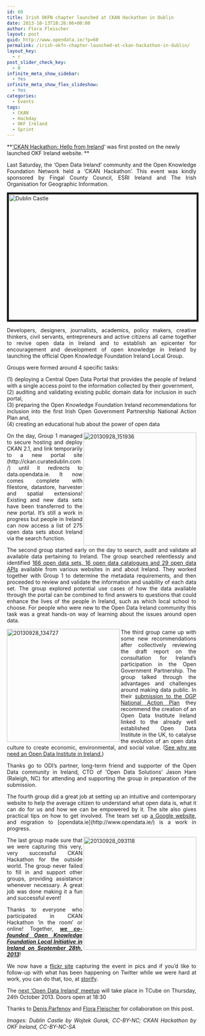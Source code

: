 ```yaml
---
id: 60
title: Irish OKFN chapter launched at CKAN Hackathon in Dublin
date: 2013-10-13T18:26:06+00:00
author: Flora Fleischer
layout: post
guid: http://www.opendata.ie/?p=60
permalink: /irish-okfn-chapter-launched-at-ckan-hackathon-in-dublin/
layout_key:
  - r
post_slider_check_key:
  - 0
infinite_meta_show_sidebar:
  - Yes
infinite_meta_show_flex_slideshow:
  - Yes
categories:
  - Events
tags:
  - CKAN
  - Hackday
  - OKF Ireland
  - Sprint
---
```

**[&#8216;CKAN Hackathon: Hello from Ireland](http://irl.okfn.org/)&#8216; was first posted on the newly launched OKF Ireland website. **

<p style="text-align: justify;">
  Last Saturday, the ‘Open Data Ireland’ community and the Open Knowledge Foundation Network held a ‘CKAN Hackathon’. This event was kindly sponsored by Fingal County Council, ESRI Ireland and The Irish Organisation for Geographic Information.
</p>

<p style="text-align: justify;">
  <a title="Dublin Castle by Wojtek Gurak, on Flickr"><img class="flora-test" src="http://farm4.staticflickr.com/3449/3317999778_7c8d9e8074.jpg" alt="Dublin Castle" width="500" height="333" border="5" /></a>
</p>

<p style="text-align: justify;">
  Developers, designers, journalists, academics, policy makers, creative thinkers, civil servants, entrepreneurs and active citizens all came together to revive open data in Ireland and to establish an epicenter for encouragement and development of open knowledge in Ireland by launching the official Open Knowledge Foundation Ireland Local Group.
</p>

<p style="text-align: justify;">
  Groups were formed around 4 specific tasks:
</p>

<p style="text-align: justify;">
  (1) deploying a Central Open Data Portal that provides the people of Ireland with a single access point to the information collected by their government,<br /> (2) auditing and validating existing public domain data for inclusion in such portal,<br /> (3) preparing the Open Knowledge Foundation Ireland recommendations for inclusion into the first Irish Open Government Partnership National Action Plan and,<br /> (4) creating an educational hub about the power of open data
</p>

<p style="text-align: justify;">
  <a title="20130928_151936 by OKF Ireland, on Flickr"><img class="flora-test" src="http://farm6.staticflickr.com/5324/10017724444_e57de88fd7.jpg" alt="20130928_151936" width="300" align="right" /></a>
</p>

<p style="text-align: justify;">
  On the day, Group 1 managed to secure hosting and deploy CKAN 2.1, and link temporarily to a new portal site (http://ckan.curatedublin.com/) until it redirects to data.opendata.ie. It now comes complete with filestore, datastore, harvester and spatial extensions! Existing and new data sets have been transferred to the new portal. It’s still a work in progress but people in Ireland can now access a list of 275 open data sets about Ireland via the search function.
</p>

<p style="text-align: justify;">
  The second group started early on the day to search, audit and validate all available data pertaining to Ireland. The group searched relentlessly and identified <a href="https://docs.google.com/spreadsheet/ccc?key=0AhQCu4i-aiQPdGtqanlSY29heVZOd3dHUzYwZWY1Nmc&pli=1#gid=0" target="_blank">166 open data sets, 16 open data catalogues and 29 open data APIs</a> available from various websites in and about Ireland. They worked together with Group 1 to determine the metadata requirements, and then proceeded to review and validate the information and usability of each data set. The group explored potential use cases of how the data available through the portal can be combined to find answers to questions that could enhance the lives of the people in Ireland, such as which local school to choose. For people who were new to the Open Data Ireland community this task was a great hands-on way of learning about the issues around open data.
</p>

<p style="text-align: justify;">
  <a title="20130928_134727 by OKF Ireland, on Flickr"><img class="flora-test" src="http://farm8.staticflickr.com/7325/10017733626_f45298f43e.jpg" alt="20130928_134727" width="300" align="left" /></a>
</p>

<p style="text-align: justify;">
  The third group came up with some new recommendations after collectively reviewing the draft report on the consultation for Ireland’s participation in the Open Government Partnership. The group talked through the advantages and challenges around making data public. In their <a href="http://blog.opengovpartnership.org/2013/10/open-knowledge-foundation-ireland-submission-for-irelands-ogp-national-action-plan/">submission to the OGP National Action Plan</a> they recommend the creation of an Open Data Institute Ireland linked to the already well established Open Data Institute in the UK, to catalyse the evolution of an open data culture to create economic, environmental, and social value. (<a href="http://prezi.com/nfogx2ztqwkj/the-need-for-irlodi/?utm_source=twitter&utm_medium=landing_share">See why we need an Open Data Institute in Ireland.</a>)
</p>

<p style="text-align: justify;">
  Thanks go to ODI’s partner, long-term friend and supporter of the Open Data community in Ireland, CTO of ‘Open Data Solutions’ Jason Hare (Raleigh, NC) for attending and supporting the group in preparation of the submission.
</p>

<p style="text-align: justify;">
  The fourth group did a great job at setting up an intuitive and contemporary website to help the average citizen to understand what open data is, what it can do for us and how we can be empowered by it. The site also gives practical tips on how to get involved. The team set up <a href="https://sites.google.com/site/opendataie/home">a Google website</a>, and migration to [opendata.ie](http://www.opendata.ie/) is a work in progress.
</p>

<p style="text-align: justify;">
  <a title="20130928_093118 by OKF Ireland, on Flickr"><img class="flora-test" src="http://farm6.staticflickr.com/5478/10017645905_79aecc4363.jpg" alt="20130928_093118" width="300" align="right" /></a>The last group made sure that we were capturing this very, very successful CKAN Hackathon for the outside world. The group never failed to fill in and support other groups, providing assistance whenever necessary. A great job was done making it a fun and successful event!
</p>

<p style="text-align: justify;">
  Thanks to everyone who participated in CKAN Hackathon ‘in the room’ or online! Together, <strong><em><a href="https://docs.google.com/spreadsheet/ccc?key=0ApUpNv1ZWNoDdEVuRFpLOXhocVdJd2k2RDdIa1ZxUFE#gid=0">we co-founded Open Knowledge Foundation Local Initiative in Ireland on September 28th, 2013</a></em></strong>!
</p>

<p style="text-align: justify;">
  We now have a <a href="http://www.flickr.com/photos/103272632@N04/sets/72157636045868843/">flickr site</a> capturing the event in pics and if you’d like to follow-up with what has been happening on Twitter while we were hard at work, you can do that, too, at <a href="http://storify.com/Fingal/ckan-hackathon">storify</a>.
</p>

<p style="text-align: justify;">
  The <a href="https://tito.io/open-data-ireland/meetup-10" target="_blank">next &#8216;Open Data Ireland’ meetup</a> will take place in TCube on Thursday, 24th October 2013. Doors open at 18:30
</p>

<p style="text-align: justify;">
  Thanks to <a title="Denis Twitter" href="https://twitter.com/prfnv" target="_blank">Denis Parfenov</a> and <a href="https://twitter.com/Daydreamer2105" target="_blank">Flora Fleischer</a> for collaboration on this post.
</p>

<p style="text-align: justify;">
  <em>Images: Dublin Castle by Wojtek Gurak, CC-BY-NC; CKAN Hackathon by OKF Ireland, CC-BY-NC-SA</em>
</p>